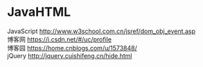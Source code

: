 # JavaHTML
JavaScript  http://www.w3school.com.cn/jsref/dom_obj_event.asp   
博客网      https://i.csdn.net/#/uc/profile   
博客园      https://home.cnblogs.com/u/1573848/    
jQuery      http://jquery.cuishifeng.cn/hide.html
